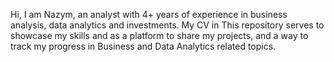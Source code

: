 Hi, I am Nazym, an analyst with 4+ years of experience in business analysis, data analytics and investments.
My CV in 
This repository serves to showcase my skills and as a platform to share my projects, and a way to track my progress in Business and Data Analytics related topics.
